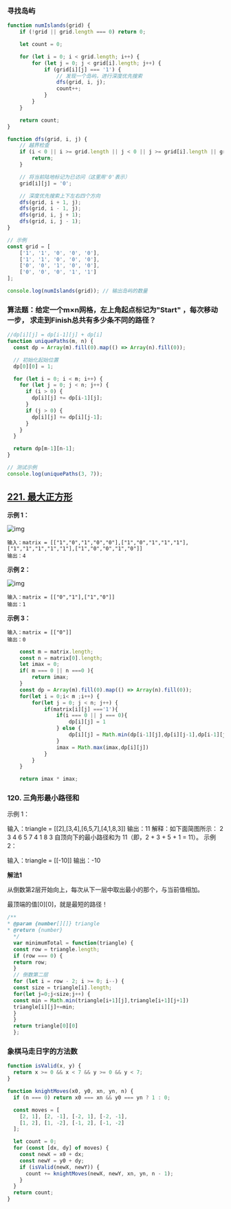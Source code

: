### 寻找岛屿

```js
function numIslands(grid) {
    if (!grid || grid.length === 0) return 0;

    let count = 0;

    for (let i = 0; i < grid.length; i++) {
        for (let j = 0; j < grid[i].length; j++) {
            if (grid[i][j] === '1') {
                // 发现一个岛屿，进行深度优先搜索
                dfs(grid, i, j);
                count++;
            }
        }
    }

    return count;
}

function dfs(grid, i, j) {
    // 越界检查
    if (i < 0 || i >= grid.length || j < 0 || j >= grid[i].length || grid[i][j] === '0') {
        return;
    }

    // 将当前陆地标记为已访问（这里用'0'表示）
    grid[i][j] = '0';

    // 深度优先搜索上下左右四个方向
    dfs(grid, i + 1, j);
    dfs(grid, i - 1, j);
    dfs(grid, i, j + 1);
    dfs(grid, i, j - 1);
}

// 示例
const grid = [
    ['1', '1', '0', '0', '0'],
    ['1', '1', '0', '0', '0'],
    ['0', '0', '1', '0', '0'],
    ['0', '0', '0', '1', '1']
];

console.log(numIslands(grid)); // 输出岛屿的数量
```

### 算法题：给定⼀个m×n⽹格，左上⻆起点标记为"Start" ，每次移动⼀步， 求⾛到Finish总共有多少条不同的路径？

```js
//dp[i][j] = dp[i-1][j] + dp[i]
function uniquePaths(m, n) {
  const dp = Array(m).fill(0).map(() => Array(n).fill(0));

  // 初始化起始位置
  dp[0][0] = 1;

  for (let i = 0; i < m; i++) {
    for (let j = 0; j < n; j++) {
      if (i > 0) {
        dp[i][j] += dp[i-1][j];
      }
      if (j > 0) {
        dp[i][j] += dp[i][j-1];
      }
    }
  }

  return dp[m-1][n-1];
}

// 测试示例
console.log(uniquePaths(3, 7)); 
```



## [221. 最大正方形](https://leetcode.cn/problems/maximal-square/)

**示例 1：**

![img](https://assets.leetcode.com/uploads/2020/11/26/max1grid.jpg)

```
输入：matrix = [["1","0","1","0","0"],["1","0","1","1","1"],["1","1","1","1","1"],["1","0","0","1","0"]]
输出：4
```

**示例 2：**

![img](https://assets.leetcode.com/uploads/2020/11/26/max2grid.jpg)

```
输入：matrix = [["0","1"],["1","0"]]
输出：1
```

**示例 3：**

```
输入：matrix = [["0"]]
输出：0
```

```js
    const m = matrix.length;
    const n = matrix[0].length;
    let imax = 0;
    if( m === 0 || n ===0 ){
        return imax;
    }
    const dp = Array(m).fill(0).map(() => Array(n).fill(0));
    for(let i = 0;i< m ;i++) {
        for(let j = 0; j < n; j++) {
            if(matrix[i][j] ==='1'){
                if(i === 0 || j === 0){
                    dp[i][j] = 1
                } else {
                    dp[i][j] = Math.min(dp[i-1][j],dp[i][j-1],dp[i-1][j-1]) +1
                }
                imax = Math.max(imax,dp[i][j])
            }
        }
    }

    return imax * imax;
```



### 120. 三角形最小路径和
示例 1：

输入：triangle = [[2],[3,4],[6,5,7],[4,1,8,3]]
输出：11
解释：如下面简图所示：
2
3 4
6 5 7
4 1 8 3
自顶向下的最小路径和为 11（即，2 + 3 + 5 + 1 = 11）。
示例 2：

输入：triangle = [[-10]]
输出：-10


**解法1**

从倒数第2层开始向上，每次从下一层中取出最小的那个，与当前值相加。

最顶端的值[0][0]，就是最短的路径！

```js
/**
* @param {number[][]} triangle
* @return {number}
  */
  var minimumTotal = function(triangle) {
  const row = triangle.length;
  if (row === 0) {
  return row;
  }
  // 倒数第二层
  for (let i = row - 2; i >= 0; i--) {
  const size = triangle[i].length;
  for(let j=0;j<size;j++) {
  const min = Math.min(triangle[i+1][j],triangle[i+1][j+1])
  triangle[i][j]+=min;
  }
  }
  return triangle[0][0]
  };
```





### 象棋马走日字的方法数

```js
function isValid(x, y) {
  return x >= 0 && x < 7 && y >= 0 && y < 7;
}

function knightMoves(x0, y0, xn, yn, n) {
  if (n === 0) return x0 === xn && y0 === yn ? 1 : 0;

  const moves = [
    [2, 1], [2, -1], [-2, 1], [-2, -1],
    [1, 2], [1, -2], [-1, 2], [-1, -2]
  ];

  let count = 0;
  for (const [dx, dy] of moves) {
    const newX = x0 + dx;
    const newY = y0 + dy;
    if (isValid(newX, newY)) {
      count += knightMoves(newX, newY, xn, yn, n - 1);
    }
  }
  return count;
}
```

